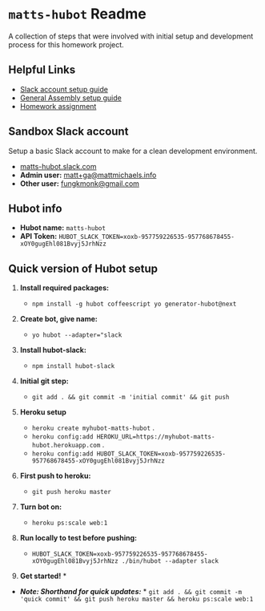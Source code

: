 
# `matts-hubot` Readme
A collection of steps that were involved with initial setup and development process for this homework project.

## Helpful Links
* [Slack account setup guide](http://springest.io/hubot-part-1-get-it-running-locally-in-slack)
* [General Assembly setup guide](https://git.generalassemb.ly/CRHarding/JSD-course-materials/tree/master/curriculum/lesson-plans/05-in-class-lab)
* [Homework assignment](https://git.generalassemb.ly/CRHarding/JSD-course-materials/blob/master/curriculum/projects/unit1/project-01.md)

## Sandbox Slack account
Setup a basic Slack account to make for a clean development environment.
* [matts-hubot.slack.com](matts-hubot.slack.com)
* **Admin user:**   matt+ga@mattmichaels.info
* **Other user:**   fungkmonk@gmail.com

## Hubot info
* **Hubot name:**   `matts-hubot`
* **API Token:**    `HUBOT_SLACK_TOKEN=xoxb-957759226535-957768678455-xOY0gugEhl081Bvyj5JrhNzz`


## Quick version of Hubot setup
1. **Install required packages:**
	*  `npm install -g hubot coffeescript yo generator-hubot@next`
2. **Create bot, give name:** 
	* `yo hubot --adapter="slack`
3. **Install hubot-slack:** 
	* `npm install hubot-slack`
4. **Initial git step:** 
	* `git add . && git commit -m 'initial commit' && git push`
5. **Heroku setup**
	* `heroku create myhubot-matts-hubot` . 
	* `heroku config:add HEROKU_URL=https://myhubot-matts-hubot.herokuapp.com` . 
	* `heroku config:add HUBOT_SLACK_TOKEN=xoxb-957759226535-957768678455-xOY0gugEhl081Bvyj5JrhNzz`  

6. **First push to heroku:** 
	* `git push heroku master`
7. **Turn bot on:** 
	* `heroku ps:scale web:1`
8. **Run locally to test before pushing:** 
	* `HUBOT_SLACK_TOKEN=xoxb-957759226535-957768678455-xOY0gugEhl081Bvyj5JrhNzz ./bin/hubot --adapter slack`
9. **Get started!**
	* 
* ***Note: Shorthand for quick updates:***
		* `git add . && git commit -m 'quick commit' && git push heroku master && heroku ps:scale web:1`

